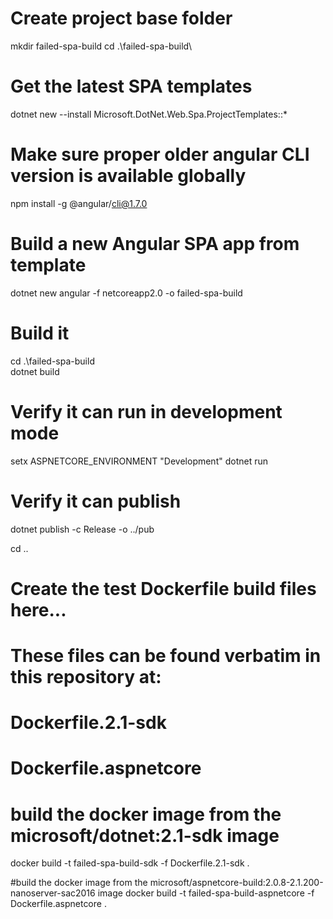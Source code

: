 # Create project base folder
mkdir failed-spa-build
cd .\failed-spa-build\

# Get the latest SPA templates
dotnet new --install Microsoft.DotNet.Web.Spa.ProjectTemplates::*

# Make sure proper older angular CLI version is available globally
npm install -g @angular/cli@1.7.0

# Build a new Angular SPA app from template
dotnet new angular -f netcoreapp2.0 -o failed-spa-build

# Build it
cd .\failed-spa-build\
dotnet build

# Verify it can run in development mode
setx ASPNETCORE_ENVIRONMENT "Development"
dotnet run

# Verify it can publish
dotnet publish -c Release -o ../pub

cd ..

# Create the test Dockerfile build files here...
# These files can be found verbatim in this repository at:
# Dockerfile.2.1-sdk
# Dockerfile.aspnetcore

# build the docker image from the microsoft/dotnet:2.1-sdk image
docker build -t failed-spa-build-sdk -f Dockerfile.2.1-sdk .

#build the docker image from the microsoft/aspnetcore-build:2.0.8-2.1.200-nanoserver-sac2016 image
docker build -t failed-spa-build-aspnetcore -f Dockerfile.aspnetcore .
